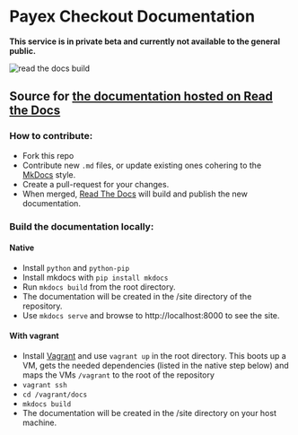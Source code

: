 # Payex Checkout Documentation

**This service is in private beta and currently not available to the general public.**

![read the docs build](https://readthedocs.org/projects/payex-checkout/badge/?version=latest)
## Source for [the documentation hosted on Read the Docs](http://payex-checkout.readthedocs.org/)

### How to contribute:
* Fork this repo
* Contribute new `.md` files, or update existing ones cohering to the [MkDocs](http://www.mkdocs.org/user-guide/writing-your-docs/#writing-your-docs) style.
* Create a pull-request for your changes.
* When merged, [Read The Docs](https://readthedocs.org/) will build and publish the new documentation.

### Build the documentation locally:

#### Native
* Install `python` and `python-pip`
* Install mkdocs with `pip install mkdocs`
* Run `mkdocs build` from the root directory.
* The documentation will be created in the /site directory of the repository.
* Use `mkdocs serve` and browse to http://localhost:8000 to see the site.

#### With vagrant
* Install [Vagrant](https://www.vagrantup.com/) and use `vagrant up` in the root directory.
This boots up a VM, gets the needed dependencies (listed in the native step below) and maps the VMs `/vagrant` to the root of the repository
* `vagrant ssh`
* `cd /vagrant/docs`
* `mkdocs build`
* The documentation will be created in the /site directory on your host machine.

